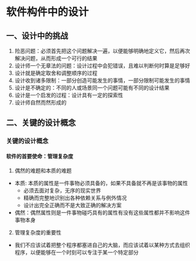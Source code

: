 # 软件构件中的设计

## 一、设计中的挑战
1. 险恶问题：必须首先把这个问题解决一遍，以便能够明确地定义它，然后再次解决问题，从而形成一个可行的结果
2. 设计师一个无章法的问题：设计过程中会犯错误，且难以判断何时算是足够好
3. 设计就是确定取舍和调整顺序的过程
4. 设计收到诸多限制：一部分创造可能发生的事情，一部分限制可能发生的事情
5. 设计是不确定的：不同的人或场景同一个问题可能有不同的设计结果
6. 设计是一个启发的过程：设计具有一定的探索性
7. 设计师自然而然形成的

## 二、关键的设计概念
### 关键的设计概念
#### 软件的首要使命：管理复杂度
1. 偶然的难题和本质的难题
  * 本质: 本质的属性是一件事物必须具备的，如果不具备就不再是该事物的属性
    * 必须去面对复杂，无序的现实世界
    * 精确而完整地识别出各种依赖关系与例外情况
    * 设计出完全正确而不是大致正确的解决方案
  * 偶然：偶然属性则是一件事物碰巧具有的属性有没有这些属性都并不影响这件事物本身
2. 管理复杂度的重要性
  *  我们不应该试着把整个程序都塞进自己的大脑，而应该试着以某种方式去组织程序，以便能够在一个时刻可以专注于某一个特定部分